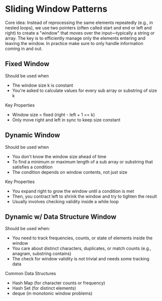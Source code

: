 # Sliding Window Patterns
Core idea:
Instead of reprocessing the same elements repeatedly (e.g., in nested loops), we use two pointers (often called start and end or left and right) to create a "window" that moves over the input—typically a string or array. The key is to efficiently manage only the elements entering and leaving the window. In practice make sure to only handle information coming in and out.

## Fixed Window
Should be used when 
- The window size k is constant
- You're asked to calculate values for every sub array or substring of size k

Key Properties
- Window size = fixed (right - left + 1 == k)
- Only move right and left in sync to keep size constant

## Dynamic Window
Should be used when 
- You don't know the window size ahead of time 
- To find a minimum or maximum length of a sub array or substring that satisfies a condition 
- The condition depends on window contents, not just size

Key Properties
- You expand right to grow the window until a condition is met
- Then, you contract left to shrink the window and try to tighten the result
- Usually involves checking validity inside a while loop

## Dynamic w/ Data Structure Window
Should be used when:
- You need to track frequencies, counts, or state of elements inside the window
- You care about distinct characters, duplicates, or match counts (e.g., anagram, substring contains)
- The check for window validity is not trivial and needs some tracking data

Common Data Structures
- Hash Map (for character counts or frequency)
- Hash Set (for distinct elements)
- deque (in monotonic window problems)